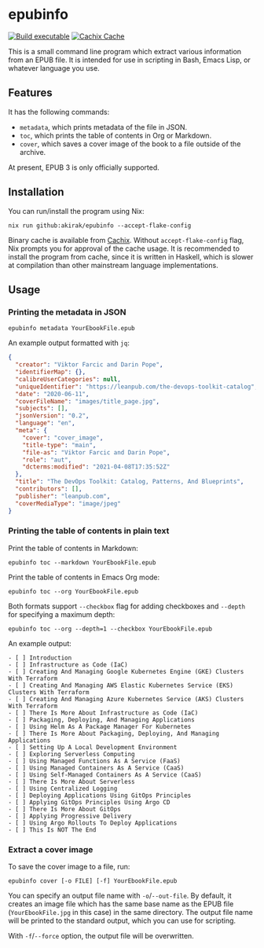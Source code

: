 # epubinfo

[![Build executable](https://github.com/akirak/epubinfo/actions/workflows/build.yml/badge.svg)](https://github.com/akirak/epubinfo/actions/workflows/build.yml)
[![Cachix Cache](https://img.shields.io/badge/cachix-akirak-blue.svg)](https://akirak.cachix.org)

This is a small command line program which extract various information from an EPUB file. It is intended for use in scripting in Bash, Emacs Lisp, or whatever language you use.

## Features

It has the following commands:

- `metadata`, which prints metadata of the file in JSON.
- `toc`, which prints the table of contents in Org or Markdown.
- `cover`, which saves a cover image of the book to a file outside of the archive.

At present, EPUB 3 is only officially supported.

## Installation

You can run/install the program using Nix:

``` shell
nix run github:akirak/epubinfo --accept-flake-config
```

Binary cache is available from [Cachix](https://www.cachix.org/). Without
`accept-flake-config` flag, Nix prompts you for approval of the cache usage. It
is recommended to install the program from cache, since it is written in
Haskell, which is slower at compilation than other mainstream language
implementations.

## Usage

### Printing the metadata in JSON

``` shell
epubinfo metadata YourEbookFile.epub
```

An example output formatted with `jq`:

```json
{
  "creator": "Viktor Farcic and Darin Pope",
  "identifierMap": {},
  "calibreUserCategories": null,
  "uniqueIdentifier": "https://leanpub.com/the-devops-toolkit-catalog",
  "date": "2020-06-11",
  "coverFileName": "images/title_page.jpg",
  "subjects": [],
  "jsonVersion": "0.2",
  "language": "en",
  "meta": {
    "cover": "cover_image",
    "title-type": "main",
    "file-as": "Viktor Farcic and Darin Pope",
    "role": "aut",
    "dcterms:modified": "2021-04-08T17:35:52Z"
  },
  "title": "The DevOps Toolkit: Catalog, Patterns, And Blueprints",
  "contributors": [],
  "publisher": "leanpub.com",
  "coverMediaType": "image/jpeg"
}
```

### Printing the table of contents in plain text

Print the table of contents in Markdown:

``` shell
epubinfo toc --markdown YourEbookFile.epub
```

Print the table of contents in Emacs Org mode:

``` shell
epubinfo toc --org YourEbookFile.epub
```

Both formats support `--checkbox` flag for adding checkboxes
and `--depth` for specifying a maximum depth:

``` shell
epubinfo toc --org --depth=1 --checkbox YourEbookFile.epub
```

An example output:

```
- [ ] Introduction
- [ ] Infrastructure as Code (IaC)
- [ ] Creating And Managing Google Kubernetes Engine (GKE) Clusters With Terraform
- [ ] Creating And Managing AWS Elastic Kubernetes Service (EKS) Clusters With Terraform
- [ ] Creating And Managing Azure Kubernetes Service (AKS) Clusters With Terraform
- [ ] There Is More About Infrastructure as Code (IaC)
- [ ] Packaging, Deploying, And Managing Applications
- [ ] Using Helm As A Package Manager For Kubernetes
- [ ] There Is More About Packaging, Deploying, And Managing Applications
- [ ] Setting Up A Local Development Environment
- [ ] Exploring Serverless Computing
- [ ] Using Managed Functions As A Service (FaaS)
- [ ] Using Managed Containers As A Service (CaaS)
- [ ] Using Self-Managed Containers As A Service (CaaS)
- [ ] There Is More About Serverless
- [ ] Using Centralized Logging
- [ ] Deploying Applications Using GitOps Principles
- [ ] Applying GitOps Principles Using Argo CD
- [ ] There Is More About GitOps
- [ ] Applying Progressive Delivery
- [ ] Using Argo Rollouts To Deploy Applications
- [ ] This Is NOT The End
```

### Extract a cover image

To save the cover image to a file, run:

```
epubinfo cover [-o FILE] [-f] YourEbookFile.epub
```

You can specify an output file name with `-o`/`--out-file`.
By default, it creates an image file which has the same base name as the EPUB file (`YourEbookFile.jpg` in this case) in the same directory. The output file name will be printed to the standard output, which you can use for scripting.

With `-f`/`--force` option, the output file will be overwritten.
